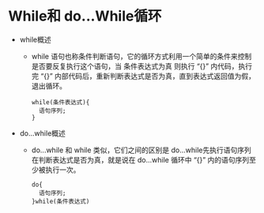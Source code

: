 # While和 do...While循环

- while概述
  - while 语句也称条件判断语句，它的循环方式利用一个简单的条件来控制是否要反复执行这个语句，当 条件表达式为真 则执行 “{}” 内代码，执行完 “{}” 内部代码后，重新判断表达式是否为真，直到表达式返回值为假，退出循环。
    ```
    while(条件表达式){
      语句序列;
    }
    ```

- do...while概述
  - do...while 和 while 类似，它们之间的区别是 do...while先执行语句序列在判断表达式是否为真，就是说在 do...while 循环中 “{}” 内的语句序列至少被执行一次。
    ```
    do{
      语句序列;
    }while(条件表达式)
    ```
